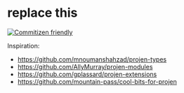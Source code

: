 # replace this

[![Commitizen friendly](https://img.shields.io/badge/commitizen-friendly-brightgreen.svg)](http://commitizen.github.io/cz-cli/)

Inspiration:

- <https://github.com/mnoumanshahzad/projen-types>
- <https://github.com/AllyMurray/projen-modules>
- <https://github.com/gplassard/projen-extensions>
- <https://github.com/mountain-pass/cool-bits-for-projen>
